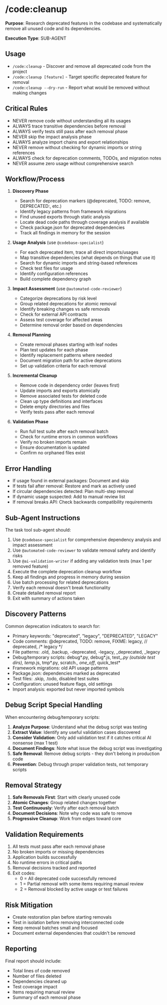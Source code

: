 # /code:cleanup

**Purpose**: Research deprecated features in the codebase and systematically remove all unused code and its dependencies.

**Execution Type**: SUB-AGENT

## Usage
- `/code:cleanup` - Discover and remove all deprecated code from the project
- `/code:cleanup [feature]` - Target specific deprecated feature for removal
- `/code:cleanup --dry-run` - Report what would be removed without making changes

## Critical Rules
- NEVER remove code without understanding all its usages
- ALWAYS trace transitive dependencies before removal
- ALWAYS verify tests still pass after each removal phase
- NEVER skip the impact analysis phase
- ALWAYS analyze import chains and export relationships
- NEVER remove without checking for dynamic imports or string references
- ALWAYS check for deprecation comments, TODOs, and migration notes
- NEVER assume zero usage without comprehensive search

## Workflow/Process
1. **Discovery Phase**
   - Search for deprecation markers (@deprecated, TODO: remove, DEPRECATED:, etc.)
   - Identify legacy patterns from framework migrations
   - Find unused exports through static analysis
   - Locate dead code paths through coverage analysis if available
   - Check package.json for deprecated dependencies
   - Track all findings in memory for the session

2. **Usage Analysis** (use `@codebase-specialist`)
   - For each deprecated item, trace all direct imports/usages
   - Map transitive dependencies (what depends on things that use it)
   - Search for dynamic imports and string-based references
   - Check test files for usage
   - Identify configuration references
   - Build complete dependency graph

3. **Impact Assessment** (use `@automated-code-reviewer`)
   - Categorize deprecations by risk level
   - Group related deprecations for atomic removal
   - Identify breaking changes vs safe removals
   - Check for external API contracts
   - Assess test coverage for affected areas
   - Determine removal order based on dependencies

4. **Removal Planning**
   - Create removal phases starting with leaf nodes
   - Plan test updates for each phase
   - Identify replacement patterns where needed
   - Document migration path for active deprecations
   - Set up validation criteria for each removal

5. **Incremental Cleanup**
   - Remove code in dependency order (leaves first)
   - Update imports and exports atomically
   - Remove associated tests for deleted code
   - Clean up type definitions and interfaces
   - Delete empty directories and files
   - Verify tests pass after each removal

6. **Validation Phase**
   - Run full test suite after each removal batch
   - Check for runtime errors in common workflows
   - Verify no broken imports remain
   - Ensure documentation is updated
   - Confirm no orphaned files exist

## Error Handling
- If usage found in external packages: Document and skip
- If tests fail after removal: Restore and mark as actively used
- If circular dependencies detected: Plan multi-step removal
- If dynamic usage suspected: Add to manual review list
- If removal breaks API: Check backwards compatibility requirements

## Sub-Agent Instructions
The task tool sub-agent should:
1. Use `@codebase-specialist` for comprehensive dependency analysis and impact assessment
2. Use `@automated-code-reviewer` to validate removal safety and identify risks
3. Use `@ai-validation-writer` if adding any validation tests (max 1 per removed feature)
4. Execute the complete deprecation cleanup workflow
5. Keep all findings and progress in memory during session
6. Use batch processing for related deprecations
7. Verify each removal doesn't break functionality
8. Create detailed removal report
9. Exit with summary of actions taken

## Discovery Patterns
Common deprecation indicators to search for:
- Primary keywords: "deprecated", "legacy", "DEPRECATED", "LEGACY"
- Code comments: @deprecated, TODO: remove, FIXME: legacy, // deprecated, /* legacy */
- File patterns: .old, .backup, -deprecated, -legacy, _deprecated, _legacy
- Debug/temporary scripts: debug*.py, debug*.js, test_*.py (outside test dirs), temp*.js, tmp*.py, scratch.*, one_off*, quick_test*
- Framework migrations: old API usage patterns
- Package.json: dependencies marked as deprecated
- Test files: .skip, .todo, disabled test suites
- Configuration: unused feature flags, old settings
- Import analysis: exported but never imported symbols

## Debug Script Special Handling
When encountering debug/temporary scripts:
1. **Analyze Purpose**: Understand what the debug script was testing
2. **Extract Value**: Identify any useful validation cases discovered
3. **Consider Validation**: Only add validation test if it catches critical AI nonsense (max 1 test)
4. **Document Findings**: Note what issue the debug script was investigating
5. **Safe Removal**: Remove debug scripts - they don't belong in production code
6. **Prevention**: Debug through proper validation tests, not temporary scripts

## Removal Strategy
1. **Safe Removals First**: Start with clearly unused code
2. **Atomic Changes**: Group related changes together
3. **Test Continuously**: Verify after each removal batch
4. **Document Decisions**: Note why code was safe to remove
5. **Progressive Cleanup**: Work from edges toward core

## Validation Requirements
1. All tests must pass after each removal phase
2. No broken imports or missing dependencies
3. Application builds successfully
4. No runtime errors in critical paths
5. Removal decisions tracked and reported
6. Exit codes:
   - 0 = All deprecated code successfully removed
   - 1 = Partial removal with some items requiring manual review
   - 2 = Removal blocked by active usage or test failures

## Risk Mitigation
- Create restoration plan before starting removals
- Test in isolation before removing interconnected code
- Keep removal batches small and focused
- Document external dependencies that couldn't be removed

## Reporting
Final report should include:
- Total lines of code removed
- Number of files deleted
- Dependencies cleaned up
- Test coverage impact
- Items requiring manual review
- Summary of each removal phase